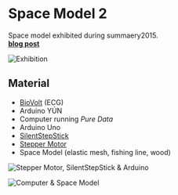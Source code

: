 # Space Model 2
Space model exhibited during summaery2015.  
**[blog post](https://leverage.cc/blog/space-model-2)**

![Exhibition](https://raw.github.com/leverage-cc/Space-Model-2/master/_assets/space-model-exhibition.jpg)

## Material
* [BioVolt](http://infusionsystems.com/catalog/product_info.php/products_id/198) (ECG)
* Arduino YÚN
* Computer running *Pure Data*
* Arduino Uno
* [SilentStepStick](http://www.watterott.com/en/SilentStepStick)
* [Stepper Motor](https://www.sparkfun.com/products/10846)
* Space Model (elastic mesh, fishing line, wood)

![Stepper Motor, SilentStepStick & Arduino](https://raw.github.com/leverage-cc/Space-Model-2/master/_assets/stepper-driver-arduino.jpg)

![Computer & Space Model](https://raw.github.com/leverage-cc/Space-Model-2/master/_assets/computer+space-model.jpg)
